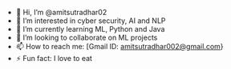 - 👋 Hi, I’m @amitsutradhar02
- 👀 I’m interested in cyber security, AI and NLP
- 🌱 I’m currently learning ML, Python and Java
- 💞️ I’m looking to collaborate on ML projects
- 📫 How to reach me: [Gmail ID: amitsutradhar002@gmail.com}
- ⚡ Fun fact: I love to eat 

<!---
amitsutradhar02/amitsutradhar02 is a ✨ special ✨ repository because its `README.md` (this file) appears on your GitHub profile.
You can click the Preview link to take a look at your changes.
--->
